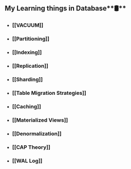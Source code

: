 ## My Learning things in Database**🛢️**

- ### [[VACUUM]]
- ### [[Partitioning]]
- ### [[Indexing]]
- ### [[Replication]]
- ### [[Sharding]]
- ### [[Table Migration Strategies]]
- ### [[Caching]]
- ### [[Materialized Views]] 
- ### [[Denormalization]]
- ### [[CAP Theory]]
- ### [[WAL Log]]

